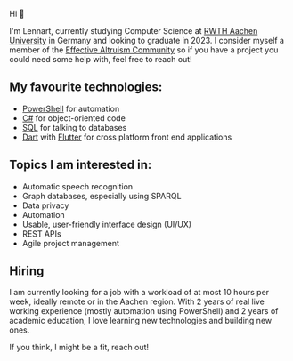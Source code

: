 Hi 👋

I'm Lennart, currently studying Computer Science at [RWTH Aachen University](https://www.rwth-aachen.de/) in Germany and looking to graduate in 2023. I consider myself a member of the [Effective Altruism Community](https://www.effectivealtruism.org/) so if you have a project you could need some help with, feel free to reach out!

## My favourite technologies:
- [PowerShell](https://learn.microsoft.com/en-us/powershell/scripting/) for automation
- [C#](https://learn.microsoft.com/de-de/dotnet/csharp/tour-of-csharp/) for object-oriented code
- [SQL](https://wikipedia.org/wiki/SQL) for talking to databases
- [Dart](https://dart.dev/) with [Flutter](https://flutter.dev/) for cross platform front end applications


## Topics I am interested in:
- Automatic speech recognition
- Graph databases, especially using SPARQL
- Data privacy
- Automation
- Usable, user-friendly interface design (UI/UX)
- REST APIs
- Agile project management

## Hiring
I am currently looking for a job with a workload of at most 10 hours per week, ideally remote or in the Aachen region. With 2 years of real live working experience (mostly automation using PowerShell) and 2 years of academic education, I love learning new technologies and building new ones.

If you think, I might be a fit, reach out!
